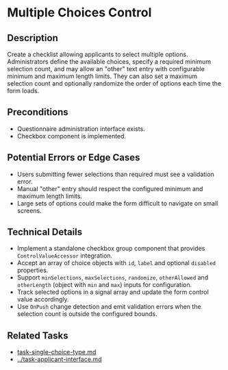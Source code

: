 # Multiple Choices Control

## Description
Create a checklist allowing applicants to select multiple options. Administrators
define the available choices, specify a required minimum selection count, and may
allow an "other" text entry with configurable minimum and maximum length limits.
They can also set a maximum selection count and optionally randomize the order of
options each time the form loads.

## Preconditions
- Questionnaire administration interface exists.
- Checkbox component is implemented.

## Potential Errors or Edge Cases
- Users submitting fewer selections than required must see a validation error.
- Manual "other" entry should respect the configured minimum and maximum length limits.
- Large sets of options could make the form difficult to navigate on small screens.

## Technical Details
- Implement a standalone checkbox group component that provides `ControlValueAccessor` integration.
- Accept an array of choice objects with `id`, `label` and optional `disabled` properties.
- Support `minSelections`, `maxSelections`, `randomize`, `otherAllowed` and
  `otherLength` (object with `min` and `max`) inputs for configuration.
- Track selected options in a signal array and update the form control value accordingly.
- Use `OnPush` change detection and emit validation errors when the selection count is outside the configured bounds.

## Related Tasks
- [task-single-choice-type.md](task-single-choice-type.md)
- [../task-applicant-interface.md](../task-applicant-interface.md)
